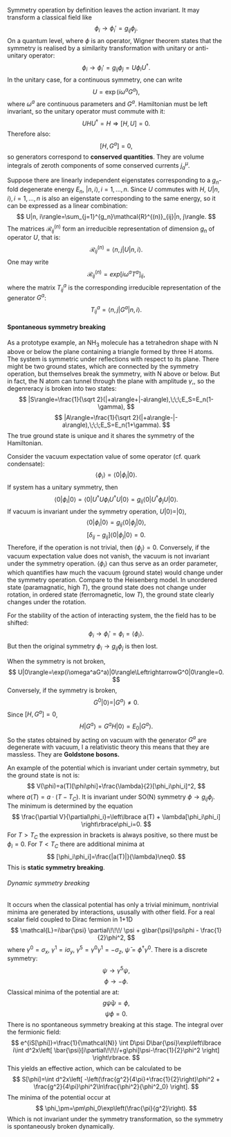 Symmetry operation by definition leaves the action invariant. It may transform a classical field like
$$
\phi_i\rightarrow\phi_i'=g_{ij}\phi_j.
$$
On a quantum level, where $\phi$ is an operator, Wigner theorem states that the symmetry is realised by a similarity transformation with unitary or anti-unitary operator:
$$
\phi_i\rightarrow\phi_i'=g_{ij}\phi_j=U\phi_iU^\dagger.
$$
In the unitary case, for a continuous symmetry, one can write
$$
U=\exp(i\omega^aG^a),
$$
where $\omega^a$ are continuous parameters and $G^a$. Hamiltonian must be left invariant, so the unitary operator must commute with it:
$$
UHU^\dagger=H\Rightarrow[H,U]=0.
$$
Therefore also:
$$
[H,G^a]=0,
$$
so generators correspond to **conserved quantities**. They are volume integrals of zeroth components of some conserved currents $j^\mu_a$.

Suppose there are linearly independent eigenstates corresponding to a $g_n$-fold degenerate energy $E_n$, $|n, i\rangle,\,i=1,...,n$. Since $U$ commutes with $H$, $U|n, i\rangle,\,i=1,...,n$ is also an eigenstate corresponding to the same energy, so it can be expressed as a linear combination:
$$
U|n, i\rangle=\sum_{j=1}^{g_n}\mathcal{R}^{(n)}_{ij}|n, j\rangle.
$$
The matrices $\mathcal{R}^{(n)}_{ij}$ form an irreducible representation of dimension $g_n$ of operator $U$, that is:
$$
\mathcal{R}^{(n)}_{ij}=\langle n,j|U|n,i\rangle.
$$
One may write
$$
\mathcal{R}^{(n)}_{ij}=exp[i\omega^aT^a]_{ij},
$$
where the matrix $T^a_{ij}$ is the corresponding irreducible representation of the generator $G^a$:
$$
T^a_{ij}=\langle n,j|G^a|n,i\rangle.
$$

#### Spontaneous symmetry breaking
As a prototype example, an NH$_3$ molecule has a tetrahedron shape with N above or below the plane containing a triangle formed by three H atoms. The system is symmetric under reflections with respect to its plane. There might be two ground states, which are connected by the symmetry operation, but themselves break the symmetry, with N above or below. But in fact, the N atom can tunnel through the plane with amplitude $\gamma$,, so the degenreracy is broken into two states:
$$
|S\rangle=\frac{1}{\sqrt 2}(|+a\rangle+|-a\rangle),\;\;\;E_S=E_n(1-\gamma),
$$
$$
|A\rangle=\frac{1}{\sqrt 2}(|+a\rangle-|-a\rangle),\;\;\;E_S=E_n(1+\gamma).
$$
The true ground state is unique and it shares the symmetry of the Hamiltonian.

Consider the vacuum expectation value of some operator (cf. quark condensate):
$$
\langle\phi_i\rangle=\langle0|\phi_i|0\rangle.
$$
If system has a unitary symmetry, then
$$
\langle0|\phi_i|0\rangle=\langle0|U^\dagger U\phi_iU^\dagger U|0\rangle=
g_{ij}\langle0|U^\dagger\phi_jU|0\rangle.
$$
If vacuum is invariant under the symmetry operation, $U|0\rangle=|0\rangle$,
$$
\langle0|\phi_i|0\rangle=
g_{ij}\langle0|\phi_j|0\rangle,
$$
$$
[\delta_{ij}-g_{ij}]\langle0|\phi_j|0\rangle=0.
$$
Therefore, if the operation is not trivial, then $\langle\phi_j\rangle=0$.
Conversely, if the vacuum expectation value does not vanish, the vacuum is not invariant under the symmetry operation. $\langle\phi_i\rangle$ can thus serve as an order parameter, which quantifies haw much the vacuum (ground state) would change under the symmetry operation. Compare to the Heisenberg model. In unordered state (paramagnatic, high $T$), the ground state does not change under rotation, in ordered state (ferromagnetic, low $T$), the ground state clearly changes under the rotation.

For the stability of the action of interacting system, the the field has to be shifted:
$$
\phi_i\rightarrow\phi_i'=\phi_i=\langle\phi_i\rangle.
$$
But then the original symmetry $\phi_i\rightarrow g_{ij}\phi_j$ is then lost.

When the symmetry is not broken,
$$
U|0\rangle=\exp(i\omega^aG^a)|0\rangle\LeftrightarrowG^0|0\rangle=0.
$$
Conversely, if the symmetry is broken,
$$
G^0|0\rangle=|G^a\rangle\neq0.
$$
Since $[H,G^a]=0$, 
$$
H|G^a\rangle=G^aH|0\rangle=E_0|G^a\rangle.
$$
So the states obtained by acting on vacuum with the generator $G^a$ are degenerate with vacuum, I a relativistic theory this means that they are massless. They are **Goldstone bosons.**

An example of the potential which is invariant under certain symmetry, but the ground state is not is:
$$
V(\phi)=a(T)[\phi\phi]+\frac{\lambda}{2}[\phi_i\phi_i]^2,
$$
where $a(T) = a\cdot(T-T_C)$. It is invariant under SO(N) symmetry $\phi\rightarrow g_{ij}\phi_j$. The minimum is determined by the equation
$$
\frac{\partial V}{\partial\phi_i}=\left\lbrace
a(T) + \lambda[\phi_i\phi_i]
\right\rbrace\phi_i=0.
$$
For $T>T_C$ the expression in brackets is always positive, so there must be $\phi_i=0$. For $T<T_C$ there are additional minima at
$$
[\phi_i\phi_i]=\frac{|a(T)|}{\lambda}\neq0.
$$
This is **static symmetry breaking**.

###### Dynamic symmetry breaking
It occurs when the classical potential has only a trivial minimum, nontrivial minima are generated by interactions, ususally with other field. For a real scalar field coupled to Dirac fermion in 1+1D
$$
\mathcal{L}=i\bar{\psi} \partial\!\!\!/ \psi + 
g\bar{\psi}\psi\phi - 
\frac{1}{2}\phi^2,
$$
where $\gamma^0=\sigma_x$, $\gamma^1=i\sigma_y$, $\gamma^5=\gamma^0\gamma^1=-\sigma_z$, $\bar{\psi}=\phi^\dagger\gamma^0$.
There is a discrete symmetry:
$$
\psi\rightarrow\gamma^5\psi,
$$
$$
\phi\rightarrow-\phi.
$$
Classical minima of the potential are at:
$$
g\bar{\psi}\psi=\phi,
$$
$$
\psi\phi=0.
$$
There is no spontaneous symmetry breaking at this stage.
The integral over the fermionic field:
$$
e^{iS[\phi]}=\frac{1}{\mathcal{N}}
\int D\psi D\bar{\psi}\exp\left\lbrace
i\int d^2x\left[
\bar{\psi}[i\partial\!\!\!/+g\phi]\psi-\frac{1}{2}\phi^2
\right]
\right\rbrace.
$$
This yields an effective action, which can be calculated to be
$$
S[\phi]=\int d^2x\left[
-\left(\frac{g^2}{4\pi}+\frac{1}{2}\right)\phi^2 + 
\frac{g^2}{4\pi}\phi^2\ln\frac{\phi^2}{\phi^2_0}
\right].
$$
The minima of the potential occur at
$$
\phi_\pm=\pm\phi_0\exp\left(\frac{\pi}{g^2}\right).
$$
Which is not invariant under the symmetry transformation, so the symmetry is spontaneously broken dynamically.
